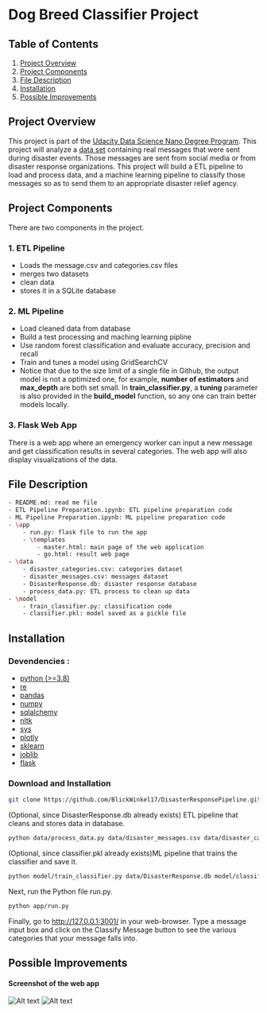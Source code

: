 # Dog Breed Classifier Project

## Table of Contents
1. [Project Overview](#project-overview)
2. [Project Components](#project-components)
3. [File Description](#file-description)
4. [Installation](#installation)
5. [Possible Improvements](#possible-improvements)

## Project Overview
This project is part of the [Udacity Data Science Nano Degree Program](https://www.udacity.com/course/data-scientist-nanodegree--nd025). This project will analyze a [data set](https://github.com/BlickWinkel17/DisasterResponsePipeline/tree/master/data) containing real messages that were sent during disaster events. Those messages are sent from social media or from disaster response organizations. This project will build a ETL pipeline to load and process data, and a machine learning pipeline to classify those messages so as to send them to an appropriate disaster relief agency.

## Project Components
There are two components in the project.

### 1. ETL Pipeline
- Loads the message.csv and categories.csv files 
- merges two datasets
- clean data 
- stores it in a SQLite database

### 2. ML Pipeline
- Load cleaned data from database
- Build a test processing and maching learning pipline
- Use random forest classification and evaluate accuracy, precision and recall
- Train and tunes a model using GridSearchCV
- Notice that due to the size limit of a single file in Github, the output model is not a optimized one, for example, __number of estimators__ and __max_depth__ are both set small. In __train_classifier.py__, a __tuning__ parameter is also provided in the __build_model__ function, so any one can train better models locally.

### 3. Flask Web App
There is a web app where an emergency worker can input a new message and get classification results in several categories. The web app will also display visualizations of the data.

## File Description
```sh
- README.md: read me file
- ETL Pipeline Preparation.ipynb: ETL pipeline preparation code
- ML Pipeline Preparation.ipynb: ML pipeline preparation code
- \app
	- run.py: flask file to run the app
   	- \templates
		- master.html: main page of the web application 
		- go.html: result web page
- \data
	- disaster_categories.csv: categories dataset
	- disaster_messages.csv: messages dataset
	- DisasterResponse.db: disaster response database
	- process_data.py: ETL process to clean up data
- \model
	- train_classifier.py: classification code
	- classifier.pkl: model saved as a pickle file
```

## Installation
### Devendencies :
   - [python (>=3.8)](https://www.python.org/downloads/)  
   - [re](https://docs.python.org/3/library/re.html)  
   - [pandas](https://pandas.pydata.org/)  
   - [numpy](https://numpy.org/)  
   - [sqlalchemy](https://www.sqlalchemy.org/)  
   - [nltk](https://www.nltk.org/)  
   - [sys](https://docs.python.org/3/library/sys.html)  
   - [plotly](https://plotly.com/python/)  
   - [sklearn](https://sklearn.org/)  
   - [joblib](https://joblib.readthedocs.io/en/latest/)  
   - [flask](https://flask.palletsprojects.com/en/2.0.x/)  
   
 ### Download and Installation
 ```sh
git clone https://github.com/BlickWinkel17/DisasterResponsePipeline.git
```
 
(Optional, since DisasterResponse.db already exists) ETL pipeline that cleans and stores data in database.
 ```sh
python data/process_data.py data/disaster_messages.csv data/disaster_categories.csv data/DisasterResponse.db
```

(Optional, since classifier.pkl already exists)ML pipeline that trains the classifier and save it.
```sh
python model/train_classifier.py data/DisasterResponse.db model/classifier.pkl
```
Next, run the Python file run.py.
```sh
python app/run.py
```
Finally, go to http://127.0.0.1:3001/ in your web-browser.
Type a message input box and click on the Classify Message button to see the various categories that your message falls into.

## Possible Improvements


#### Screenshot of the web app
![Alt text]()
![Alt text]()
